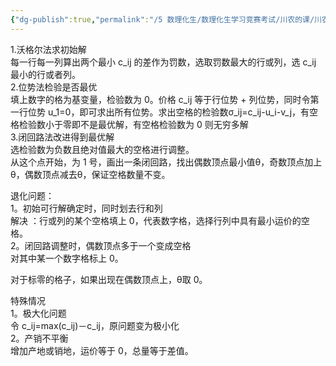 ```yaml
---
{"dg-publish":true,"permalink":"/5 数理化生/数理化生学习竞赛考试/川农的课/川农运筹学/第四章 运输问题/","title":"第四章 运输问题"}
---
```



1.沃格尔法求初始解  
每一行每一列算出两个最小 c_ij 的差作为罚数，选取罚数最大的行或列，选 c_ij 最小的行或者列。  
2.位势法检验是否最优  
填上数字的格为基变量，检验数为 0。价格 c_ij 等于行位势 + 列位势，同时令第一行位势 u_1=0，即可求出所有位势。求出空格的检验数σ_ij=c_ij-u_i-v_j，有空格检验数小于零即不是最优解，有空格检验数为 0 则无穷多解  
3.闭回路法改进得到最优解  
选检验数为负数且绝对值最大的空格进行调整。  
从这个点开始，为 1 号，画出一条闭回路，找出偶数顶点最小值θ，奇数顶点加上θ，偶数顶点减去θ，保证空格数量不变。

退化问题：  
1。初始可行解确定时，同时划去行和列  
解决 ：行或列的某个空格填上 0，代表数字格，选择行列中具有最小运价的空格。  
2。闭回路调整时，偶数顶点多于一个变成空格  
对其中某一个数字格标上 0。

对于标零的格子，如果出现在偶数顶点上，θ取 0。

特殊情况  
1。极大化问题  
令 c_ij=max(c_ij)－c_ij，原问题变为极小化  
2。产销不平衡  
增加产地或销地，运价等于 0，总量等于差值。